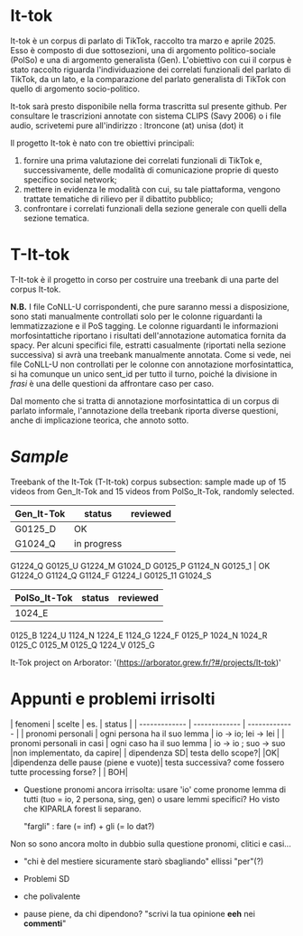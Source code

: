 # **It-tok** #

It-tok è un corpus di parlato di TikTok, raccolto tra marzo e aprile 2025. Esso è composto di due sottosezioni, una di argomento politico-sociale (PolSo) e una di argomento generalista (Gen). L'obiettivo con cui il corpus è stato raccolto riguarda l'individuazione dei correlati funzionali del parlato di TikTok, da un lato, e la comparazione del parlato generalista di TikTok con quello di argomento socio-politico. 

It-tok sarà presto disponibile nella forma trascritta sul presente github. Per consultare le trascrizioni annotate con sistema CLIPS (Savy 2006) o i file audio, scrivetemi pure all'indirizzo : ltroncone (at) unisa (dot) it

Il progetto It-tok è nato con tre obiettivi principali:

1. fornire una prima valutazione dei correlati funzionali di TikTok e, successivamente, delle modalità di comunicazione proprie di questo specifico social network;
2. mettere in evidenza le modalità con cui, su tale piattaforma, vengono trattate tematiche di rilievo per il dibattito pubblico;
3. confrontare i correlati funzionali della sezione generale con quelli della sezione tematica.


# **T-It-tok** #

T-It-tok è il progetto in corso per costruire una treebank di una parte del corpus It-tok.

**N.B.** I file CoNLL-U corrispondenti, che pure saranno messi a disposizione, sono stati manualmente controllati solo per le colonne riguardanti la lemmatizzazione e il PoS tagging. Le colonne riguardanti le informazioni morfosintattiche riportano i risultati dell'annotazione automatica fornita da spacy. Per alcuni specifici file, estratti casualmente (riportati nella sezione successiva) si avrà una treebank manualmente annotata. Come si vede, nei file CoNLL-U non controllati per le colonne con annotazione morfosintattica, si ha comunque un unico sent_id per tutto il turno, poiché la divisione in *frasi* è una delle questioni da affrontare caso per caso.

Dal momento che si tratta di annotazione morfosintattica di un corpus di parlato informale, l'annotazione della treebank riporta diverse questioni, anche di implicazione teorica, che annoto sotto.

# *Sample* #

Treebank of the It-Tok (T-It-tok) corpus subsection: sample made up of 15 videos from Gen_It-Tok and 15 videos from PolSo_It-Tok, randomly selected.

| Gen_It-Tok    |    status     | reviewed     |
| ------------- | ------------- | ------------- |
|G0125_D   |OK|
G1024_Q | in progress
G1224_Q
G0125_U
G1224_M
G1024_D
G0125_P
G1124_N
G0125_1 | OK
G1224_O
G1124_Q
G1124_F
G1224_I
G0125_11
G1024_S

|PolSo_It-Tok|    status     | reviewed     |
| ------------- | ------------- | ------------- |
|1024_E| |
0125_B
1224_U
1124_N
1224_E
1124_G
1224_F
0125_P
1024_N
1024_R
0125_C
0125_M
0125_Q
1224_V
0125_G


It-Tok project on Arborator: '(https://arborator.grew.fr/?#/projects/It-tok)'



# **Appunti e problemi irrisolti** #


| fenomeni    |    scelte     | es.     | status |
| ------------- | ------------- | ------------- |
| pronomi personali    |    ogni persona ha il suo lemma     | io -> io; lei -> lei | 
| pronomi personali in casi   |    ogni caso ha il suo lemma     | io -> io ; suo -> suo  |non implementato, da capire|
| dipendenza SD|    testa dello scope?| |OK|
|dipendenza delle pause (piene e vuote)| testa successiva? come fossero tutte processing forse? | | BOH|

* Questione pronomi ancora irrisolta: usare 'io' come pronome lemma di tutti (tuo = io, 2 persona, sing, gen) o usare lemmi specifici? Ho visto che KIPARLA forest li separano. 

    "fargli" : fare (= inf) + gli (= lo dat?)

Non so sono ancora molto in dubbio sulla questione pronomi, clitici e casi...

* "chi è del mestiere sicuramente starò sbagliando" ellissi "per"(?)

* Problemi SD

* che polivalente

* pause piene, da chi dipendono? "scrivi la tua opinione **eeh** nei **commenti**"

